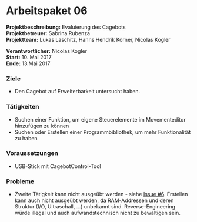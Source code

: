 # Arbeitspaket 06
**Projektbeschreibung:** Evaluierung des Cagebots  
**Projektbetreuer:** Sabrina Rubenza  
**Projektteam:** Lukas Laschitz, Hanns Hendrik Körner, Nicolas Kogler  

**Verantwortlicher:** Nicolas Kogler  
**Start:** 10. Mai 2017  
**Ende:** 13.Mai 2017

### Ziele
- Den Cagebot auf Erweiterbarkeit untersucht haben.

### Tätigkeiten
- Suchen einer Funktion, um eigene Steuerelemente im Movementeditor hinzufügen zu können
- Suchen oder Erstellen einer Programmbibliothek, um mehr Funktionalität zu haben

### Voraussetzungen
- USB-Stick mit CagebotControl-Tool

### Probleme
- Zweite Tätigkeit kann nicht ausgeübt werden - siehe [Issue #6](https://github.com/cagebot-evaluation/cagebot-evaluation/issues/6).
Erstellen kann auch nicht ausgeübt werden, da RAM-Addressen und deren Struktur (I/O, Ultraschall, ...) unbekannt sind.
Reverse-Engineering würde illegal und auch aufwandstechnisch nicht zu bewältigen sein.
